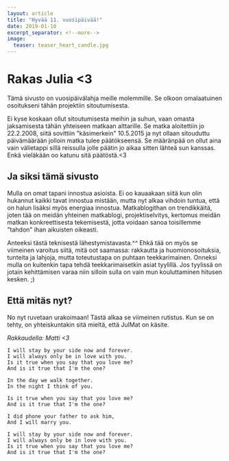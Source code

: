 ```yaml
---
layout: article
title: "Hyvää 11. vuosipäivää!"
date: 2019-01-18
excerpt_separator: <!--more-->
image:
  teaser: teaser_heart_candle.jpg
---
```


# Rakas Julia <3

Tämä sivusto on vuosipäivälahja meille molemmille. Se olkoon omalaatuinen osoitukseni tähän projektiin sitoutumisesta.
<!--more-->
Ei kyse koskaan ollut sitoutumisesta meihin ja suhun, vaan omasta jaksamisesta tähän yhteiseen matkaan alttarille. Se matka aloitettiin jo 22.2.2008, siitä sovittiin "käsimerkein" 10.5.2015 ja nyt ollaan sitouduttu päivämäärään jolloin matka tulee päätökseensä. Se määränpää on ollut aina vain välietappi sillä reissulla jolle päätin jo aikaa sitten lähteä sun kanssas. Enkä vieläkään oo katunu sitä päätöstä.<3

## Ja siksi tämä sivusto

Mulla on omat tapani innostua asioista. Ei oo kauaakaan siitä kun olin hukannut kaikki tavat innostua mistään, mutta nyt alkaa vihdoin tuntua, että on halun lisäksi myös energiaa innostua. Matkablogithan on trendikkäitä, joten tää on meidän yhteinen matkablogi, projektiselvitys, kertomus meidän matkan konkreettisesta tekemisestä, jotta voidaan sanoa toisillemme "tahdon" ihan aikuisten oikeasti.

Anteeksi tästä teknisestä lähestymistavasta.^^
Ehkä tää on myös se viimeinen varoitus siitä, mitä oot saamassa: rakkautta ja huomionosoituksia, tunteita ja lahjoja, mutta toteutustapa on puhtaan teekkarimainen. Onneksi mulla on kuitenkin tapa tehdä teekkarimaisetkin asiat tyylillä. Jos tyylissä on jotain kehittämisen varaa niin silloin sulla on vain mun kouluttaminen hitusen kesken. ;)

## Että mitäs nyt?

No nyt ruvetaan urakoimaan! Tästä alkaa se viimeinen rutistus. Kun se on tehty, on yhteiskuntakin sitä mieltä, että JulMat on käsite.

_Rakkaudella: Matti <3_

```
I will stay by your side now and forever.
I will always only be in love with you.
Is it true when you say that you love me?
And is it true that I'm the one?

In the day we walk together.
In the night I think of you.

Is it true when you say that you love me?
And is it true that I'm the one?

I did phone your father to ask him,
And I will marry you.

I will stay by your side now and forever.
I will always only be in love with you.
Is it true when you say that you love me?
And is it true that I'm the one?
```
